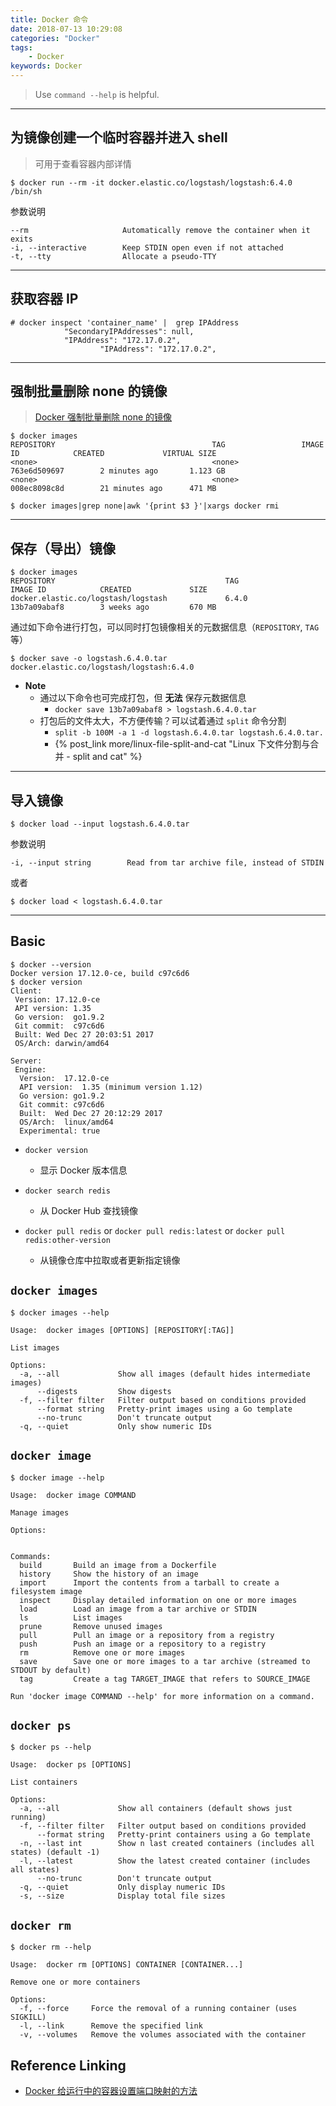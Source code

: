 ```yaml
---
title: Docker 命令
date: 2018-07-13 10:29:08
categories: "Docker"
tags:
    - Docker
keywords: Docker
---
```


> Use `command --help` is helpful.

<!-- more -->

---

## 为镜像创建一个临时容器并进入 shell

> 可用于查看容器内部详情

```
$ docker run --rm -it docker.elastic.co/logstash/logstash:6.4.0 /bin/sh
```

参数说明

```
--rm                     Automatically remove the container when it exits
-i, --interactive        Keep STDIN open even if not attached
-t, --tty                Allocate a pseudo-TTY
```

---

## 获取容器 IP

```
# docker inspect 'container_name' |  grep IPAddress
            "SecondaryIPAddresses": null,
            "IPAddress": "172.17.0.2",
                    "IPAddress": "172.17.0.2",
```

---

## 强制批量删除 none 的镜像

> [Docker 强制批量删除 none 的镜像](https://blog.csdn.net/xl_lx/article/details/81565583)

```
$ docker images
REPOSITORY                                   TAG                 IMAGE ID            CREATED             VIRTUAL SIZE
<none>                                       <none>              763e6d509697        2 minutes ago       1.123 GB
<none>                                       <none>              008ec8098c8d        21 minutes ago      471 MB

$ docker images|grep none|awk '{print $3 }'|xargs docker rmi
```

---

## 保存（导出）镜像

```
$ docker images
REPOSITORY                                      TAG                 IMAGE ID            CREATED             SIZE
docker.elastic.co/logstash/logstash             6.4.0               13b7a09abaf8        3 weeks ago         670 MB
```

通过如下命令进行打包，可以同时打包镜像相关的元数据信息（`REPOSITORY`, `TAG` 等）

```
$ docker save -o logstash.6.4.0.tar docker.elastic.co/logstash/logstash:6.4.0
```

- **Note**
    - 通过以下命令也可完成打包，但 **无法** 保存元数据信息
        - `docker save 13b7a09abaf8 > logstash.6.4.0.tar`
    - 打包后的文件太大，不方便传输？可以试着通过 `split` 命令分割
        - `split -b 100M -a 1 -d logstash.6.4.0.tar logstash.6.4.0.tar.`
        - {% post_link more/linux-file-split-and-cat "Linux 下文件分割与合并 - split and cat" %}

---

## 导入镜像

```
$ docker load --input logstash.6.4.0.tar
```

参数说明

```
-i, --input string        Read from tar archive file, instead of STDIN
```

或者

```
$ docker load < logstash.6.4.0.tar
```

---

## Basic

```
$ docker --version
Docker version 17.12.0-ce, build c97c6d6
$ docker version
Client:
 Version: 17.12.0-ce
 API version: 1.35
 Go version:  go1.9.2
 Git commit:  c97c6d6
 Built: Wed Dec 27 20:03:51 2017
 OS/Arch: darwin/amd64

Server:
 Engine:
  Version:  17.12.0-ce
  API version:  1.35 (minimum version 1.12)
  Go version: go1.9.2
  Git commit: c97c6d6
  Built:  Wed Dec 27 20:12:29 2017
  OS/Arch:  linux/amd64
  Experimental: true
```

- `docker version`
    - 显示 Docker 版本信息

- `docker search redis`
    - 从 Docker Hub 查找镜像

- `docker pull redis` or `docker pull redis:latest` or `docker pull redis:other-version`
    - 从镜像仓库中拉取或者更新指定镜像

## `docker images`

```
$ docker images --help

Usage:  docker images [OPTIONS] [REPOSITORY[:TAG]]

List images

Options:
  -a, --all             Show all images (default hides intermediate images)
      --digests         Show digests
  -f, --filter filter   Filter output based on conditions provided
      --format string   Pretty-print images using a Go template
      --no-trunc        Don't truncate output
  -q, --quiet           Only show numeric IDs
```

## `docker image`

```
$ docker image --help 

Usage:  docker image COMMAND

Manage images

Options:


Commands:
  build       Build an image from a Dockerfile
  history     Show the history of an image
  import      Import the contents from a tarball to create a filesystem image
  inspect     Display detailed information on one or more images
  load        Load an image from a tar archive or STDIN
  ls          List images
  prune       Remove unused images
  pull        Pull an image or a repository from a registry
  push        Push an image or a repository to a registry
  rm          Remove one or more images
  save        Save one or more images to a tar archive (streamed to STDOUT by default)
  tag         Create a tag TARGET_IMAGE that refers to SOURCE_IMAGE

Run 'docker image COMMAND --help' for more information on a command.
```

## `docker ps`

```
$ docker ps --help

Usage:  docker ps [OPTIONS]

List containers

Options:
  -a, --all             Show all containers (default shows just running)
  -f, --filter filter   Filter output based on conditions provided
      --format string   Pretty-print containers using a Go template
  -n, --last int        Show n last created containers (includes all states) (default -1)
  -l, --latest          Show the latest created container (includes all states)
      --no-trunc        Don't truncate output
  -q, --quiet           Only display numeric IDs
  -s, --size            Display total file sizes
```

## `docker rm`

```
$ docker rm --help

Usage:  docker rm [OPTIONS] CONTAINER [CONTAINER...]

Remove one or more containers

Options:
  -f, --force     Force the removal of a running container (uses SIGKILL)
  -l, --link      Remove the specified link
  -v, --volumes   Remove the volumes associated with the container
```

## Reference Linking

- [Docker 给运行中的容器设置端口映射的方法](https://www.centos.bz/2017/11/docker-给运行中的容器设置端口映射的方法/)


